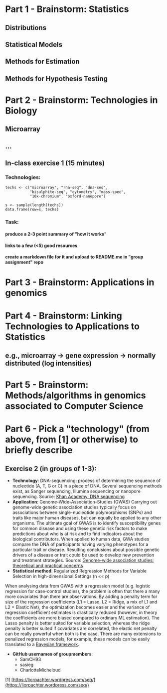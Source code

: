
# Part 1 - Brainstorm: Statistics

## Distributions
## Statistical Models
## Methods for Estimation
## Methods for Hypothesis Testing

# Part 2 - Brainstorm: Technologies in Biology

## Microarray
## ...

## In-class exercise 1 (15 minutes)

### Technologies: 

```{r}
techs <- c("microarray", "rna-seq", "dna-seq", 
           "bisulphite-seq", "cytometry", "mass-spec", 
           "10x-chromium", "oxford-nanopore")

s <- sample(length(techs))
data.frame(row=s, techs)
```

### Task: 
#### produce a 2-3 point summary of "how it works"
#### links to a few (<5) good resources
#### create a markdown file for it and upload to README.me in "group assignment" repo

# Part 3 - Brainstorm: Applications in genomics 

# Part 4 - Brainstorm: Linking Technologies to Applications to Statistics

## e.g., microarray -> gene expression -> normally distributed (log intensities)

# Part 5 - Brainstorm: Methods/algorithms in genomics associated to Computer Science

# Part 6 - Pick a "technology" (from above, from [1] or otherwise) to briefly describe

## Exercise 2 (in groups of 1-3): 
<!-- ### Goal: 
#### write ~2 sentences about what the method does
#### again, make the link (technology -> application -> statistics)
#### list the github usernames of everyone in your group
#### submit a pull request to brainstorm_modified.md -->

* **Technology**: DNA-sequencing: 
process of determining the sequence of nucleotide (A, T, G or C) in a piece of DNA. Several sequencing methods exist, as Sanger sequencing, Illumina sequencing or  nanopore sequencing.
Source: [Khan Academy: DNA sequencing](https://www.khanacademy.org/science/high-school-biology/hs-molecular-genetics/hs-biotechnology/a/dna-sequencing)
* **Application**: Genome-Wide-Association-Studies (GWAS)
Carrying out genome-wide genetic association studies typically focus on associations between single-nucleotide polymorphisms (SNPs) and traits like major human diseases, but can equally be applied to any other organisms.
The ultimate goal of GWAS is to identify susceptibility genes for common disease and using these genetic risk factors to make predictions about who is at risk and to find indicators about the biological contributors. 
When applied to human data, GWA studies compare the DNA of participants having varying phenotypes for a particular trait or disease. Resulting conclusions about possible genetic drivers of a disease or trait could be used to develop new prevention and treatment strategies.
Source: [Genome-wide association studies: theoretical and practical concerns](https://www.nature.com/articles/nrg1522)
* **Statistical method**: Regularized Regression Methods for Variable Selection in high-dimensional Settings (n << p)

When analysing data from GWAS with a regression model (e.g. logistic regression for case-control studies), the problem is often that there a many more covariates than there are observations. By adding a penalty term for size of the regression coefficients (L1 = Lasso, L2 = Ridge, a mix of L1 and L2 = Elastic Net), the optimization becomes easier and the variance of regression coefficient estimates is drastically reduced (however, in theory the coefficients are more biased compared to ordinary ML estimation). The Lasso penalty is better suited for variable selection, whereas the ridge penalty is better suited if covariates are correlated, the elastic net penalty can be really powerful when both is the case. There are many extensions to penalized regression models, for example, these models can be easily translated to a [Bayesian framework](https://academic.oup.com/bioinformatics/article/27/4/516/197666).

* **GitHub usernames of groupmembers**:
  * SamCH93
  * sasieg
  * CharlotteMicheloud

[1] [https://liorpachter.wordpress.com/seq/](https://liorpachter.wordpress.com/seq/)



